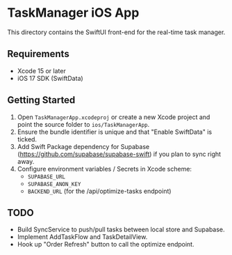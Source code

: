 # TaskManager iOS App

This directory contains the SwiftUI front-end for the real-time task manager.

## Requirements
* Xcode 15 or later
* iOS 17 SDK (SwiftData)

## Getting Started
1. Open `TaskManagerApp.xcodeproj` or create a new Xcode project and point the source folder to `ios/TaskManagerApp`.
2. Ensure the bundle identifier is unique and that "Enable SwiftData" is ticked.
3. Add Swift Package dependency for Supabase (https://github.com/supabase/supabase-swift) if you plan to sync right away.
4. Configure environment variables / Secrets in Xcode scheme:
   * `SUPABASE_URL`
   * `SUPABASE_ANON_KEY`
   * `BACKEND_URL` (for the /api/optimize-tasks endpoint)

## TODO
* Build SyncService to push/pull tasks between local store and Supabase.
* Implement AddTaskFlow and TaskDetailView.
* Hook up "Order Refresh" button to call the optimize endpoint.